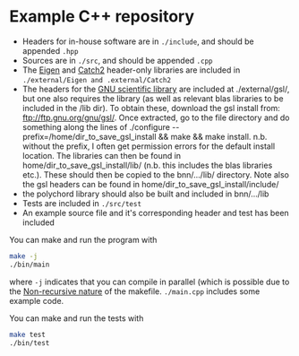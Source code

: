 Example C++ repository
======================

* Headers for in-house software are in `./include`, and should be appended `.hpp`
* Sources are in `./src`, and should be appended `.cpp`
* The [Eigen](http://eigen.tuxfamily.org/dox/) and [Catch2](https://github.com/catchorg/Catch2) header-only libraries are included in `./external/Eigen and .external/Catch2`
* The headers for the [GNU scientific library](https://www.gnu.org/software/gsl/doc/html/usage.html) are included at ./external/gsl/, but one also requires the library (as well as relevant blas libraries to be included in the /lib dir). To obtain these, download the gsl install from: ftp://ftp.gnu.org/gnu/gsl/. Once extracted, go to the file directory and do something along the lines of ./configure --prefix=/home/dir_to_save_gsl_install && make && make install. n.b. without the prefix, I often get permission errors for the default install location. The libraries can then be found in home/dir_to_save_gsl_install/lib/ (n.b. this includes the blas libraries etc.). These should then be copied to the bnn/.../lib/ directory. Note also the gsl headers can be found in home/dir_to_save_gsl_install/include/
* the polychord library should also be built and included in bnn/.../lib
* Tests are included in `./src/test`
* An example source file and it's corresponding header and test has been included

You can make and run the program with
```bash
make -j
./bin/main
```
where `-j` indicates that you can compile in parallel (which is possible due to the [Non-recursive nature](http://aegis.sourceforge.net/auug97.pdf) of the makefile. `./main.cpp` includes some example code.

You can make and run the tests with
```bash
make test
./bin/test
```
